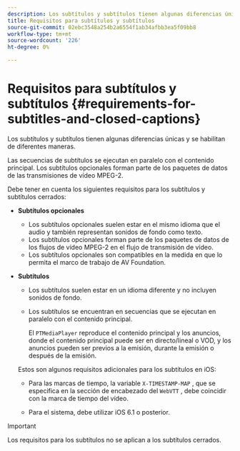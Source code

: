 ```yaml
---
description: Los subtítulos y subtítulos tienen algunas diferencias únicas y se habilitan de diferentes maneras.
title: Requisitos para subtítulos y subtítulos
source-git-commit: 02ebc3548a254b2a6554f1ab34afbb3ea5f09bb8
workflow-type: tm+mt
source-wordcount: '226'
ht-degree: 0%

---
```


# Requisitos para subtítulos y subtítulos {#requirements-for-subtitles-and-closed-captions}

Los subtítulos y subtítulos tienen algunas diferencias únicas y se habilitan de diferentes maneras.

Las secuencias de subtítulos se ejecutan en paralelo con el contenido principal. Los subtítulos opcionales forman parte de los paquetes de datos de las transmisiones de vídeo MPEG-2.

Debe tener en cuenta los siguientes requisitos para los subtítulos y subtítulos cerrados:

* **Subtítulos opcionales**

   * Los subtítulos opcionales suelen estar en el mismo idioma que el audio y también representan sonidos de fondo como texto.
   * Los subtítulos opcionales forman parte de los paquetes de datos de los flujos de vídeo MPEG-2 en el flujo de transmisión de vídeo.
   * Los subtítulos opcionales son compatibles en la medida en que lo permita el marco de trabajo de AV Foundation.

* **Subtítulos**

   * Los subtítulos suelen estar en un idioma diferente y no incluyen sonidos de fondo.
   * Los subtítulos se encuentran en secuencias que se ejecutan en paralelo con el contenido principal.

     El `PTMediaPlayer` reproduce el contenido principal y los anuncios, donde el contenido principal puede ser en directo/lineal o VOD, y los anuncios pueden ser previos a la emisión, durante la emisión o después de la emisión.

  Estos son algunos requisitos adicionales para los subtítulos en iOS:

   * Para las marcas de tiempo, la variable `X-TIMESTAMP-MAP` , que se especifica en la sección de encabezado del `WebVTT` , debe coincidir con la marca de tiempo del vídeo.

   * Para el sistema, debe utilizar iOS 6.1 o posterior.

>[!IMPORTANT]
>
>Los requisitos para los subtítulos no se aplican a los subtítulos cerrados.
